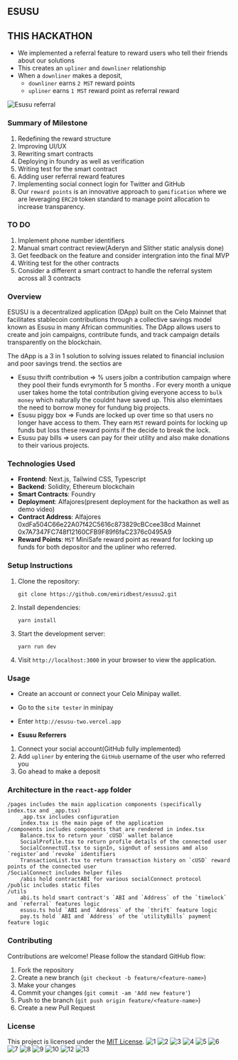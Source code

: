 ## ESUSU

## THIS HACKATHON

- We implemented a referral feature to reward users who tell their friends about our solutions
- This creates an `upliner` and `downliner` relationship
- When a `downliner` makes a deposit,
  - `downliner` earns `2 MST` reward points
  - `upliner` earns `1 MST` reward point as referral reward

![Esusu referral](https://github.com/user-attachments/assets/c0764eac-6684-431b-80fa-55a8cbc21ced)

### Summary of Milestone

1. Redefining the reward structure
2. Improving UI/UX
3. Rewriting smart contracts
4. Deploying in foundry as well as verification
5. Writing test for the smart contract
6. Adding user referral reward features
7. Implementing social connect login for Twitter and GitHub
8. Our `reward points` is an innovative approach to `gamification` where we are leveraging `ERC20` token standard to manage point allocation to increase transparency.

### TO DO

1. Implement phone number identifiers
2. Manual smart contract review(Aderyn and Slither static analysis done)
3. Get feedback on the feature and consider intergration into the final MVP
4. Writing test for the other contracts
5. Consider a different a smart contract to handle the referral system across all 3 contracts

### Overview

ESUSU is a decentralized application (DApp) built on the Celo Mainnet  that facilitates stablecoin contributions through a collective savings model known as Esusu in many African communities. The DApp allows users to create and join campaigns, contribute funds, and track campaign details transparently on the blockchain.

The dApp is a 3 in 1 solution to solving issues related to financial inclusion and poor savings trend. the sectios are

- Esusu thrift contribution => % users joibn a contribution campaign where they pool their funds evrymonth for 5 months . For every month a unique user takes home the total contribution giving everyone access to `bulk money` which naturally the couldnt have saved up. This also elemintaes the need to borrow money for fundung big projects.
- Esusu piggy box => Funds are locked up over time so that users no longer have access to them. They earn `MST` reward points for locking up funds but loss these reward points if the decide to break the lock.
- Esusu pay bills => users can pay for their utility and also make donations to their various projects.

### Technologies Used

- **Frontend**: Next.js, Tailwind CSS, Typescript
- **Backend**: Solidity, Ethereum blockchain
- **Smart Contracts**: Foundry
- **Deployment**: Alfajores(present deployment for the hackathon as well as demo video)
- **Contract Address**: Alfajores 0xdFa504C66e22A07f42C5616c873829cBCcee38cd Mainnet 0x7A7347FC748f12160CFB9F89f6faC2376c0495A9
- **Reward Points**: `MST` MiniSafe reward point as reward for locking up funds for both depositor and the upliner who referred.

### Setup Instructions

1. Clone the repository:

   ```
   git clone https://github.com/emiridbest/esusu2.git
   ```

2. Install dependencies:

   ```
   yarn install
   ```

3. Start the development server:

   ```
   yarn run dev
   ```

4. Visit `http://localhost:3000` in your browser to view the application.

### Usage

- Create an account or connect your Celo Minipay wallet.
- Go to the `site tester` in minipay
- Enter `http://esusu-two.vercel.app`

- **Esusu Referrers**

1. Connect your social account(GitHub fully implemented)
2. Add `upliner` by entering the `GitHub` username of the user who referred you
3. Go ahead to make a deposit

### Architecture in the `react-app` folder

    /pages includes the main application components (specifically index.tsx and _app.tsx)
        _app.tsx includes configuration
        index.tsx is the main page of the application
    /components includes components that are rendered in index.tsx
        Balance.tsx to return your `cUSD` wallet balance
        SocialProfile.tsx to return profile details of the connected user
        SocialConnectUI.tsx to signIn, signOut of sessions amd also `register`and `revoke` identifiers
        TransactionList.tsx to return transaction history on `cUSD` reward points of the connected user
    /SocialConnect includes helper files
        /abis hold contractABI for various socialConnect protocol
    /public includes static files
    /utils
        abi.ts hold smart contract's `ABI and `Address` of the `timelock` and `referral` features logic
        esusu.ts hold `ABI and `Address` of the `thrift` feature logic
        pay.ts hold `ABI and `Address` of the `utilityBills` payment feature logic

### Contributing

Contributions are welcome! Please follow the standard GitHub flow:

1. Fork the repository
2. Create a new branch (`git checkout -b feature/<feature-name>`)
3. Make your changes
4. Commit your changes (`git commit -am 'Add new feature'`)
5. Push to the branch (`git push origin feature/<feature-name>`)
6. Create a new Pull Request

### License

This project is licensed under the [MIT License](LICENSE).
![1](https://github.com/user-attachments/assets/2dc7eed1-3398-4a4a-b007-a6a2198b7a83)
![2](https://github.com/user-attachments/assets/ad2966b3-3842-44b2-a959-e48bafa6210a)
![3](https://github.com/user-attachments/assets/5b70644d-d1ce-478b-94ee-1ddf543800dc)
![4](https://github.com/user-attachments/assets/a808c5c1-5011-4159-b8c6-f6b4a3ad7eea)
![5](https://github.com/user-attachments/assets/6d3cbf55-dc8d-4189-9bfb-7c81b88c771d)
![6](https://github.com/user-attachments/assets/cd456173-7592-4508-b58e-6f8944934180)
![7](https://github.com/user-attachments/assets/3d96fb18-fc32-4d0b-8c72-aacba244e3e0)
![8](https://github.com/user-attachments/assets/35f05bbd-50a8-43f5-9b39-d27ce4aa3bac)
![9](https://github.com/user-attachments/assets/f7492885-67bb-4a2b-a6f4-a0f4cf80347b)
![10](https://github.com/user-attachments/assets/a94ed227-ed71-4191-9161-3fe6dcdcc26e)
![12](https://github.com/user-attachments/assets/695724cf-c259-4d70-95ce-528245f101ad)
![13](https://github.com/user-attachments/assets/ce7e9cbf-bacb-4a29-bc8e-fcdbe6e46b82)
